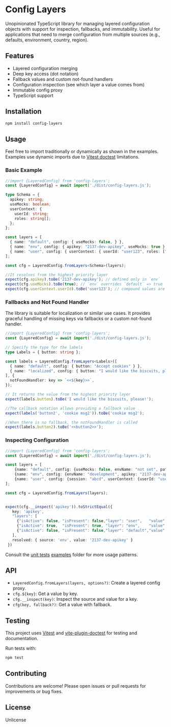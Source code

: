 # Config Layers

Unopinionated TypeScript library for managing layered configuration objects with support for inspection, fallbacks, and immutability. Useful for applications that need to merge configuration from multiple sources (e.g., defaults, environment, country, region).

## Features
- Layered configuration merging
- Deep key access (dot notation)
- Fallback values and custom not-found handlers
- Configuration inspection (see which layer a value comes from)
- Immutable config proxy
- TypeScript support

## Installation

```bash
npm install config-layers
```

## Usage

Feel free to import traditionally or dynamically as shown in the examples.
Examples use dynamic imports due to [Vitest doctest](https://github.com/ssssota/doc-vitest) limitations.

### Basic Example
```typescript :@import.meta.vitest
//import {LayeredConfig} from 'config-layers';
const {LayeredConfig} = await import('./dist/config-layers.js');

type Schema = {
  apikey: string;
  useMocks: boolean;
  userContext: {
    userId: string;
    roles: string[];
  };
};

const layers = [
  { name: "default", config: { useMocks: false, } },
  { name: "env", config: { apikey: "2137-dev-apikey", useMocks: true } },
  { name: "user", config: { userContext: { userId: "user123", roles: ["admin", "user"] } } },
];

const cfg = LayeredConfig.fromLayers<Schema>(layers);

//It resolves from the highest priority layer
expect(cfg.apikey).toBe('2137-dev-apikey'); // defined only in `env`
expect(cfg.useMocks).toBe(true); // `env` overrides `default` => true
expect(cfg.userContext.userId).toBe('user123'); // compound values are also accepted
```

### Fallbacks and Not Found Handler

The library is suitable for localization or similar use cases. It provides graceful handling of missing keys via fallbacks or a custom not-found handler.

```typescript :@import.meta.vitest
//import {LayeredConfig} from 'config-layers';
const {LayeredConfig} = await import('./dist/config-layers.js');

// Specify the type for the labels
type Labels = { button: string };

const labels = LayeredConfig.fromLayers<Labels>([
  { name: "default", config: { button: "Accept cookies" } },
  { name: "localized", config: { button: "I would like the biscuits, please!" } },
], {
  notFoundHandler: key => `<<${key}>>`,
});

// It returns the value from the highest priority layer
expect(labels.button).toBe('I would like the biscuits, please!');

//The callback notation allows providing a fallback value
expect(labels('button2', 'cookie msg2')).toBe('cookie msg2');

//When there is no fallback, the notFoundHandler is called
expect(labels.button2).toBe('<<button2>>'); 
```

### Inspecting Configuration
```typescript :@import.meta.vitest
//import {LayeredConfig} from 'config-layers';
const {LayeredConfig} = await import('./dist/config-layers.js');

const layers = [
    {name: "default", config: {useMocks: false, envName: "not set", path: "cwd"}},
    {name: "env", config: {envName: "development", apikey: "2137-dev-apikey", useMocks: true}},
    {name: "user", config: {session: "abcd", userContext: {userId: "user123", roles: ["admin", "user"]}}},
];

const cfg = LayeredConfig.fromLayers(layers);


expect(cfg.__inspect('apikey')).toStrictEqual({
   key: 'apikey',
   "layers": [
     {"isActive": false, "isPresent": false,"layer": "user",   "value": undefined,},
     {"isActive": true,  "isPresent": true, "layer": "env",    "value": "2137-dev-apikey",},
     {"isActive": false, "isPresent": false,"layer": "default","value": undefined,},
   ],
   resolved: { source: 'env', value: '2137-dev-apikey' }
 })
```

Consult the [unit tests](./tests/basic.test.ts) [examples](./examples) folder for more usage patterns.

## API
- `LayeredConfig.fromLayers(layers, options?)`: Create a layered config proxy.
- `cfg.${key}`: Get a value by key.
- `cfg.__inspect(key)`: Inspect the source and value for a key.
- `cfg(key, fallback?)`: Get a value with fallback.

## Testing

This project uses [Vitest](https://vitest.dev/) and [vite-plugin-doctest](https://github.com/egoist/vite-plugin-doctest) for testing and documentation.

Run tests with:
```bash
npm test
```

## Contributing

Contributions are welcome! Please open issues or pull requests for improvements or bug fixes.

## License

Unlicense
